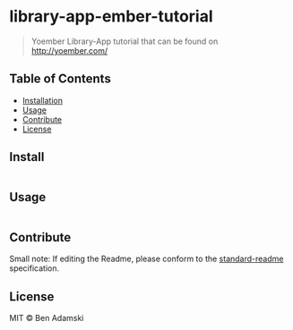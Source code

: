 # library-app-ember-tutorial

> Yoember Library-App tutorial that can be found on http://yoember.com/

## Table of Contents

- [Installation](#installation)
- [Usage](#usage)
- [Contribute](#contribute)
- [License](#license)

## Install

```
```

## Usage

```
```

## Contribute



Small note: If editing the Readme, please conform to the [standard-readme](https://github.com/RichardLitt/standard-readme) specification.

## License

MIT © Ben Adamski
